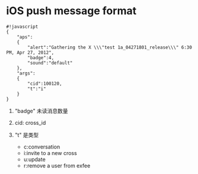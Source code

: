# iOS push message format

	#!javascript
	{
	    "aps":
	    {
	        "alert":"Gathering the X \\\"test 1a_04271801_release\\\" 6:30 PM, Apr 27, 2012",
	        "badge":4,
	        "sound":"default"
	    },
	    "args":
	    {
	        "cid":100120,
	        "t":"i"
	    }
	}



1. "badge" 未读消息数量
2. cid: cross_id
3. "t" 是类型

    * c:conversation
    * i:invite to a new cross
    * u:update
    * r:remove a user from exfee